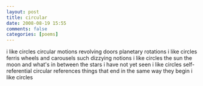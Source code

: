 ```yaml
---
layout: post
title: circular
date: 2008-08-19 15:55
comments: false
categories: [poems]
---
```


i like circles
circular motions
revolving doors
planetary rotations
i like circles
ferris wheels
and carousels
such dizzying notions
i like circles
the sun 
the moon
and what's in between
the stars i have not yet seen
i like circles
self-referential
circular references
things that end
in the same way
they begin
i like circles

